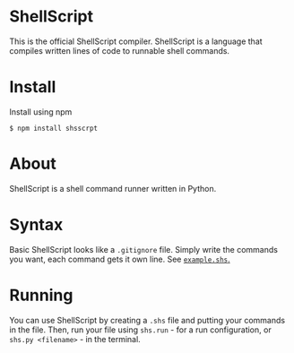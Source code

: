 # ShellScript
This is the official ShellScript compiler. ShellScript is a language that compiles written lines of code to runnable shell commands.

# Install
Install using npm

    $ npm install shsscrpt
    
# About
ShellScript is a shell command runner written in Python.

# Syntax
Basic ShellScript looks like a `.gitignore` file. Simply write the commands you want, each command gets it own line. See [`example.shs`.](https://github.com/chikadi/shellscript/blob/master/example.shs)

# Running
You can use ShellScript by creating a `.shs` file and putting your commands in the file. Then, run your file using `shs.run` - for a run configuration, or `shs.py <filename>` - in the terminal. 
